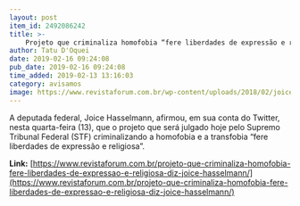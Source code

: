 ```yaml
---
layout: post
item_id: 2492086242
title: >-
    Projeto que criminaliza homofobia “fere liberdades de expressão e religiosa”, diz Joice Hasselmann
author: Tatu D'Oquei
date: 2019-02-16 09:24:08
pub_date: 2019-02-16 09:24:08
time_added: 2019-02-13 13:16:03
category: avisamos
image: https://www.revistaforum.com.br/wp-content/uploads/2018/02/joice.png
---
```


A deputada federal, Joice Hasselmann, afirmou, em sua conta do Twitter, nesta quarta-feira (13), que o projeto que será julgado hoje pelo Supremo Tribunal Federal (STF) criminalizando a homofobia e a transfobia “fere liberdades de expressão e religiosa”.

**Link:** [https://www.revistaforum.com.br/projeto-que-criminaliza-homofobia-fere-liberdades-de-expressao-e-religiosa-diz-joice-hasselmann/](https://www.revistaforum.com.br/projeto-que-criminaliza-homofobia-fere-liberdades-de-expressao-e-religiosa-diz-joice-hasselmann/)

